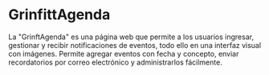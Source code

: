 # GrinfittAgenda
La "GrinftAgenda" es una página web que permite a los usuarios ingresar, gestionar y recibir notificaciones de eventos, todo ello en una interfaz visual con imágenes. Permite agregar eventos con fecha y concepto, enviar recordatorios por correo electrónico y administrarlos fácilmente.
